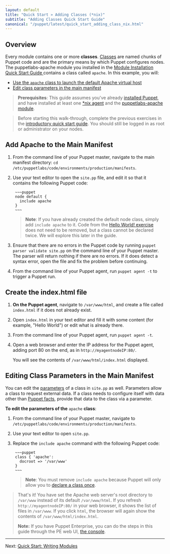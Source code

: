 ```yaml
---
layout: default
title: "Quick Start » Adding Classes (*nix)"
subtitle: "Adding Classes Quick Start Guide"
canonical: "/puppet/latest/quick_start_adding_class_nix.html"
---
```



## Overview

Every module contains one or more **classes**. [Classes](./puppet/4.2/reference/lang_classes.html) are named chunks of Puppet code and are the primary means by which Puppet configures nodes. The puppetlabs-apache module you installed in the [Module Installation Quick Start Guide ](./quick_start_module_install_nix.html) contains a class called `apache`. In this example, you will:

* [Use the `apache` class to launch the default Apache virtual host](#add-apache-to-the-main-manifest)
* [Edit class parameters in the main manifest](#editing-class-parameters-in-the-main-manifest)

> **Prerequisites**: This guide assumes you've already [installed Puppet](https://docs.puppetlabs.com/puppetserver/2.1/install_from_packages.html), and have installed at least one [*nix agent](https://docs.puppetlabs.com/puppet/4.2/reference/install_linux.html) and the [puppetlabs-apache module](./quick_start_module_install_nix.html).

> Before starting this walk-through, complete the previous exercises in the [introductory quick start guide](./quick_start.html). You should still be logged in as root or administrator on your nodes.

## Add Apache to the Main Manifest

1. From the command line of your Puppet master, navigate to the main manifest directory: `cd /etc/puppetlabs/code/environments/production/manifests`.
2. Use your text editor to open the `site.pp` file, and edit it so that it contains the following Puppet code:

		~~~puppet
		node default {
		  include apache	
		}
		~~~

	>**Note**: If you have already created the default node class, simply add `include apache` to it. Code from the [Hello World! exercise](./quick_start_helloworld.html) does not need to be removed, but a class cannot be declared twice. We will explore this later in the guide.

3. Ensure that there are no errors in the Puppet code by running `puppet parser validate site.pp` on the command line of your Puppet master. The parser will return nothing if there are no errors. If it does detect a syntax error, open the file and fix the problem before continuing.
4. From the command line of your Puppet agent, run `puppet agent -t` to trigger a Puppet run.

## Create the index.html file
1. **On the Puppet agent**, navigate to `/var/www/html`, and create a file called `index.html` if it does not already exist.
2. Open `index.html` in your text editor and fill it with some content (for example, "Hello World") or edit what is already there. 
3. From the command line of your Puppet agent, run `puppet agent -t`.
4. Open a web browser and enter the IP address for the Puppet agent, adding port 80 on the end, as in `http://myagentnodeIP:80/`.

   You will see the contents of `/var/www/html/index.html` displayed.
   
## Editing Class Parameters in the Main Manifest

You can edit the [parameters](https://docs.puppetlabs.com/puppet/latest/reference/lang_classes.html#defining-classes) of a class in `site.pp` as well. Parameters allow a class to request external data. If a class needs to configure itself with data other than [Puppet facts](https://docs.puppetlabs.com/puppet/latest/reference/lang_facts_and_builtin_vars.html), provide that data to the class via a parameter.


**To edit the parameters of the** `apache` **class**:

1. From the command line of your Puppet master, navigate to `/etc/puppetlabs/code/environments/production/manifests`.
2. Use your text editor to open `site.pp`. 
3. Replace the `include apache` command with the following Puppet code:

		~~~puppet
		class { 'apache':
		  docroot => '/var/www'
		}
		~~~
		
	>**Note**: You must remove `include apache` because Puppet will only allow you to [declare a class once](https://docs.puppetlabs.com/puppet/latest/reference/lang_classes.html#declaring-classes).

> That's it! You have set the Apache web server's root directory to `/var/www` instead of its default `/var/www/html`. If you refresh `http://myagentnodeIP:80/` in your web browser, it shows the list of files in `/var/www`. If you click `html`, the browser will again show the contents of `/var/www/html/index.html`.
>
> **Note:**
> If you have Puppet Enterprise, you can do the steps in this guide through the PE web UI, [the console](https://docs.puppetlabs.com/pe/latest/console_accessing.html).


----------

Next: [Quick Start: Writing Modules](./quick_writing_nix.html)
